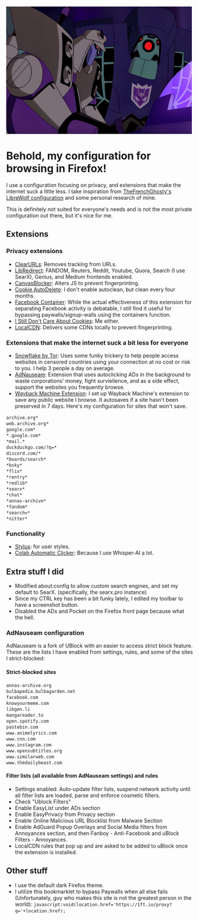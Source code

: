 ![Screenshot of Transformers Animated Blitzwing typing](https://github.com/gigirassy/Nunes-Firefox-Configuration/blob/main/typetypetype.png)
# Behold, my configuration for browsing in Firefox!

I use a configuration focusing on privacy, and extensions that make the internet suck a little less. I take inspiration from [TheFrenchGhosty's LibreWolf configuration](https://github.com/TheFrenchGhosty/TheFrenchGhostys-Ultimate-Firefox-Configuration) and some personal research of mine.

This is definitely not suited for everyone's needs and is not the most private configuration out there, but it's nice for me.
## Extensions
### Privacy extensions
* [ClearURLs](https://github.com/TheFrenchGhosty/TheFrenchGhostys-Ultimate-Firefox-Configuration): Removes tracking from URLs.
* [LibRedirect](https://addons.mozilla.org/en-US/firefox/addon/libredirect/): FANDOM, Reuters, Reddit, Youtube, Quora, Search (I use SearX), Genius, and Medium frontends enabled.
* [CanvasBlocker](https://addons.mozilla.org/en-US/firefox/addon/canvasblocker/): Alters JS to prevent fingerprinting.
* [Cookie AutoDelete](https://addons.mozilla.org/en-US/firefox/addon/cookie-autodelete/): I don't enable autoclean, but clean every four months.
* [Facebook Container](https://github.com/mozilla/contain-facebook): While the actual effectiveness of this extension for separating Facebook activity is debatable, I still find it useful for bypassing paywalls/signup-walls using the containers function.
* [I Still Don't Care About Cookies](https://github.com/OhMyGuus/I-Dont-Care-About-Cookies): Me either.
* [LocalCDN](https://www.localcdn.org/): Delivers some CDNs locally to prevent fingerprinting.

### Extensions that make the internet suck a bit less for everyone
* [Snowflake by Tor](https://snowflake.torproject.org/): Uses some funky trickery to help people access websites in censored countries using your connection at no cost or risk to you. I help 3 people a day on average.
* [AdNauseam](https://github.com/dhowe/AdNauseam/): Extension that uses autoclicking ADs in the background to waste corporations' money, fight surviellence, and as a side effect, support the websites you frequently browse.
* [Wayback Machine Extension](https://archive.org/): I set up Wayback Machine's extension to save any public website I browse. It autosaves if a site hasn't been preserved in 7 days. Here's my configuration for sites that won't save.
```
archive.org*
web.archive.org*
google.com*
*.google.com*
*mail.*
duckduckgo.com/?q=*
discord.com/*
*boards/search*
*bsky*
*flix*
*rentry*
*redlib*
*searx*
*chat*
*annas-archive*
*fandom*
*search=*
*nitter*
```

### Functionality
* [Stylus](https://addons.mozilla.org/en-US/firefox/addon/styl-us/): for user styles.
* [Colab Automatic Clicker](https://addons.mozilla.org/en-US/firefox/addon/colab-automatic-clicker/): Because I use Whisper-AI a lot.

## Extra stuff I did
* Modified about:config to allow custom search engines, and set my default to SearX. (specifically, the searx.pro instance)
* Since my CTRL key has been a bit funky lately, I edited my toolbar to have a screenshot button.
* Disabled the ADs and Pocket on the Firefox front page because what the hell.
### AdNauseam configuration
AdNauseam is a fork of UBlock with an easier to access strict block feature. These are the lists I have enabled from settings, rules, and some of the sites I strict-blocked:
#### Strict-blocked sites
```
annas-archive.org
bulbapedia.bulbagarden.net
facebook.com
knowyourmeme.com
libgen.li
mangareader.to
open.spotify.com
pastebin.com
www.animelyrics.com
www.cnn.com
www.instagram.com
www.opensubtitles.org
www.similarweb.com
www.thedailybeast.com
```
#### Filter lists (all available from AdNauseam settings) and rules
* Settings enabled: Auto-update filter lists, suspend network activity until all filter lists are loaded, parse and enforce cosmetic filters.
* Check "Ublock Filters"
* Enable EasyList under ADs section
* Enable EasyPrivacy from Privacy section
* Enable Online Malicious URL Blocklist from Malware Section
* Enable AdGuard Popup Overlays and Social Media filters from Annoyances section, and then Fanboy - Anti-Facebook and uBlock Filters - Annoyances.
* LocalCDN rules that pop up and are asked to be added to uBlock once the extension is installed.

## Other stuff
* I use the default dark Firefox theme.
* I utilize this bookmarklet to bypass Paywalls when all else fails (Unfortunately, guy who makes this site is not the greatest person in the world):
``javascript:void(location.href='https://1ft.io/proxy?q='+location.href);``
